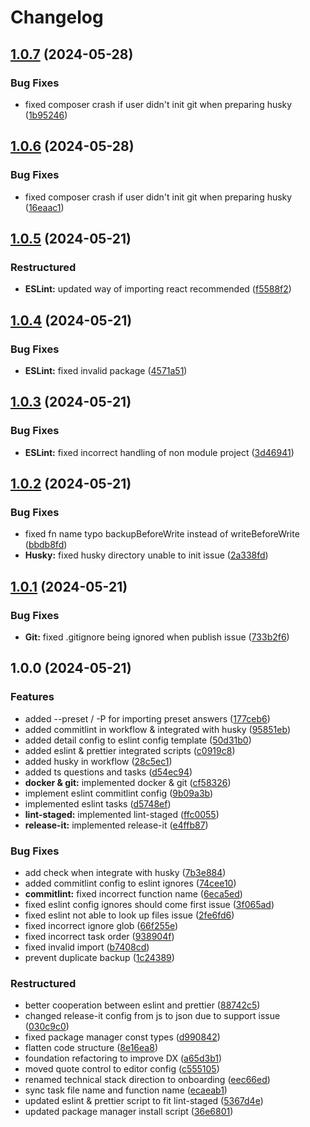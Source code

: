 # Changelog

## [1.0.7](https://github.com/chore-dev/composer/compare/v1.0.6...v1.0.7) (2024-05-28)

### Bug Fixes

- fixed composer crash if user didn't init git when preparing husky
  ([1b95246](https://github.com/chore-dev/composer/commit/1b95246e2813d2259d1e6a2b32bb8317e7a74796))

## [1.0.6](https://github.com/chore-dev/composer/compare/v1.0.5...v1.0.6) (2024-05-28)

### Bug Fixes

- fixed composer crash if user didn't init git when preparing husky
  ([16eaac1](https://github.com/chore-dev/composer/commit/16eaac1873d829c62e558e7736a7696e1fda7fc7))

## [1.0.5](https://github.com/chore-dev/composer/compare/v1.0.4...v1.0.5) (2024-05-21)

### Restructured

- **ESLint:** updated way of importing react recommended
  ([f5588f2](https://github.com/chore-dev/composer/commit/f5588f2083792c12d4a90375c18a9eceb2acabba))

## [1.0.4](https://github.com/chore-dev/composer/compare/v1.0.3...v1.0.4) (2024-05-21)

### Bug Fixes

- **ESLint:** fixed invalid package
  ([4571a51](https://github.com/chore-dev/composer/commit/4571a51dd667e89ffed287d118f62e41f46a4500))

## [1.0.3](https://github.com/chore-dev/composer/compare/v1.0.2...v1.0.3) (2024-05-21)

### Bug Fixes

- **ESLint:** fixed incorrect handling of non module project
  ([3d46941](https://github.com/chore-dev/composer/commit/3d4694104c2899f1fda395a238027ca8204adc4b))

## [1.0.2](https://github.com/chore-dev/composer/compare/v1.0.1...v1.0.2) (2024-05-21)

### Bug Fixes

- fixed fn name typo backupBeforeWrite instead of writeBeforeWrite
  ([bbdb8fd](https://github.com/chore-dev/composer/commit/bbdb8fd05e1677793d47893f3fa839dcc9338dc6))
- **Husky:** fixed husky directory unable to init issue
  ([2a338fd](https://github.com/chore-dev/composer/commit/2a338fd193f56a30db5f12140217a44a8406f574))

## [1.0.1](https://github.com/chore-dev/composer/compare/v1.0.0...v1.0.1) (2024-05-21)

### Bug Fixes

- **Git:** fixed .gitignore being ignored when publish issue
  ([733b2f6](https://github.com/chore-dev/composer/commit/733b2f6f6af0bf1f85a9593e066f2df3c7d627bf))

## 1.0.0 (2024-05-21)

### Features

- added --preset / -P for importing preset answers
  ([177ceb6](https://github.com/chore-dev/composer/commit/177ceb670b8e339d7cccf553c54339a9e1de55dc))
- added commitlint in workflow & integrated with husky
  ([95851eb](https://github.com/chore-dev/composer/commit/95851eb80556d77353386920aafbd184c908d5b4))
- added detail config to eslint config template
  ([50d31b0](https://github.com/chore-dev/composer/commit/50d31b00d7a3d36ede82ac9885f84d1ae52f1854))
- added eslint & prettier integrated scripts
  ([c0919c8](https://github.com/chore-dev/composer/commit/c0919c865004176ac69903a778ce457e7f21271f))
- added husky in workflow
  ([28c5ec1](https://github.com/chore-dev/composer/commit/28c5ec1bdfcedf97df3c8ecda7d88e9f437ba039))
- added ts questions and tasks
  ([d54ec94](https://github.com/chore-dev/composer/commit/d54ec94c4c34bac57740bcadc9aa45c668dbae5a))
- **docker & git:** implemented docker & git
  ([cf58326](https://github.com/chore-dev/composer/commit/cf58326a8b7ce92eb016898a383c4879d5c37606))
- implement eslint commitlint config
  ([9b09a3b](https://github.com/chore-dev/composer/commit/9b09a3b2c1754a4de1534bd57a6033baab9e0dd0))
- implemented eslint tasks
  ([d5748ef](https://github.com/chore-dev/composer/commit/d5748efea9260ce4dd514df78dcb2af8882981ad))
- **lint-staged:** implemented lint-staged
  ([ffc0055](https://github.com/chore-dev/composer/commit/ffc0055ee841b6b8a17cdbdf15f562f9e1779707))
- **release-it:** implemented release-it
  ([e4ffb87](https://github.com/chore-dev/composer/commit/e4ffb87598d976ee1090f03192199471e513bc32))

### Bug Fixes

- add check when integrate with husky
  ([7b3e884](https://github.com/chore-dev/composer/commit/7b3e8848ab4d754b1670786afc2cedff51f3bef1))
- added commitlint config to eslint ignores
  ([74cee10](https://github.com/chore-dev/composer/commit/74cee108c1944b6f243fce9d8ba580c5a1ea26dc))
- **commitlint:** fixed incorrect function name
  ([6eca5ed](https://github.com/chore-dev/composer/commit/6eca5ed635e63c875342ae3a57021021d50b6c40))
- fixed eslint config ignores should come first issue
  ([3f065ad](https://github.com/chore-dev/composer/commit/3f065ad92c9abcbca46cf01dd975293a9abf8b5d))
- fixed eslint not able to look up files issue
  ([2fe6fd6](https://github.com/chore-dev/composer/commit/2fe6fd602ee75bdab6e85cd114060ceeb1647ad3))
- fixed incorrect ignore glob
  ([66f255e](https://github.com/chore-dev/composer/commit/66f255ed7ee5fa2870b6f6a967ca9ed8f936390f))
- fixed incorrect task order
  ([938904f](https://github.com/chore-dev/composer/commit/938904f7a7281e8ce0481b8f85d88f9abfec15a8))
- fixed invalid import
  ([b7408cd](https://github.com/chore-dev/composer/commit/b7408cd3b981c9797cef814d2c419694ded82ec5))
- prevent duplicate backup
  ([1c24389](https://github.com/chore-dev/composer/commit/1c24389360582d6c612f0e854d9343690125d733))

### Restructured

- better cooperation between eslint and prettier
  ([88742c5](https://github.com/chore-dev/composer/commit/88742c54b9d484d7b99dc376a1e50e089bf7b3b9))
- changed release-it config from js to json due to support issue
  ([030c9c0](https://github.com/chore-dev/composer/commit/030c9c07e8f71a8dce5d08d300a9c50e5a6b71e7))
- fixed package manager const types
  ([d990842](https://github.com/chore-dev/composer/commit/d990842555db3ddd196d7484e6ac656e1379c1b1))
- flatten code structure
  ([8e16ea8](https://github.com/chore-dev/composer/commit/8e16ea895ba8a4b3d05259a922fec6749c158802))
- foundation refactoring to improve DX
  ([a65d3b1](https://github.com/chore-dev/composer/commit/a65d3b1fbe3b9a8287820011b5a012685fdfd902))
- moved quote control to editor config
  ([c555105](https://github.com/chore-dev/composer/commit/c555105e78310f32f58f7fef1cd9710e13bdf283))
- renamed technical stack direction to onboarding
  ([eec66ed](https://github.com/chore-dev/composer/commit/eec66ed83d16a6da20ce494e30647f526b8e095c))
- sync task file name and function name
  ([ecaeab1](https://github.com/chore-dev/composer/commit/ecaeab1cbf9cb14f0f49952bbca6290a46edb2b6))
- updated eslint & prettier script to fit lint-staged
  ([5367d4e](https://github.com/chore-dev/composer/commit/5367d4e735e90fe9ab0f90a781d309db72ce07e8))
- updated package manager install script
  ([36e6801](https://github.com/chore-dev/composer/commit/36e6801b69581a40ce08f0a91cab8bac97e02485))
